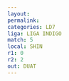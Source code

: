 ```yaml
---
layout: 
permalink: 
categories: LD7
liga: LIGA INDIGO
match: 5
local: SHIN
r1: 0
r2: 2
out: DUAT
---
```

